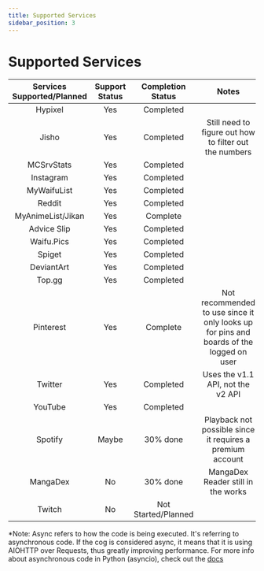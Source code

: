 ```yaml
---
title: Supported Services
sidebar_position: 3
---
```


# Supported Services
| Services Supported/Planned | Support Status | Completion Status | Notes | *Asnyc? |
|        :--:           |     :--:       |    :--:   |        :--: | :--: |
| Hypixel               | Yes            | Completed       | | Yes |
| Jisho                 | Yes            | Completed | Still need to figure out how to filter out the numbers | No |
| MCSrvStats            | Yes            |    Completed    | | Yes |
| Instagram             |  Yes           |     Completed  |  | No |
| MyWaifuList           |   Yes          |     Completed   | | No |
| Reddit                |     Yes        | Completed       | | No |
| MyAnimeList/Jikan           | Yes           | Complete |    | Yes |
| Advice Slip | Yes | Completed | | Yes |
| Waifu.Pics | Yes | Completed | | Yes |
| Spiget | Yes | Completed | | Yes |
| DeviantArt               | Yes         | Completed      |  | Yes |
| Top.gg               | Yes            | Completed      | | Yes |
| Pinterest             |  Yes            | Complete     | Not recommended to use since it only looks up for pins and boards of the logged on user | No |
| Twitter               | Yes            | Completed | Uses the v1.1 API, not the v2 API | Yes |
| YouTube | Yes | Completed | | Yes |
| Spotify               |  Maybe           | 30% done | Playback not possible since it requires a premium account | No |
| MangaDex              | No          | 30% done | MangaDex Reader still in the works | Yes |
| Twitch                | No             | Not Started/Planned |  | N/A |

*Note: Async refers to how the code is being executed. It's referring to asynchronous code. If the cog is considered async, it means that it is using AIOHTTP over Requests, thus greatly improving performance. For more info about asynchronous code in Python (asyncio), check out the [docs](https://docs.python.org/3/library/asyncio.html)
